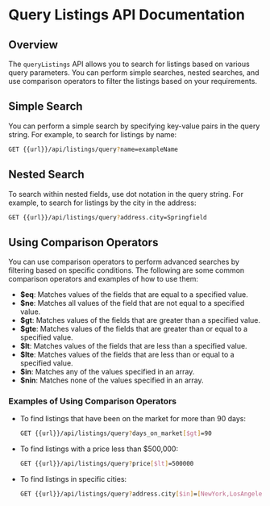 
# Query Listings API Documentation

## Overview

The `queryListings` API allows you to search for listings based on various query parameters. You can perform simple searches, nested searches, and use comparison operators to filter the listings based on your requirements.

## Simple Search

You can perform a simple search by specifying key-value pairs in the query string. For example, to search for listings by name:

```bash
GET {{url}}/api/listings/query?name=exampleName
```

## Nested Search

To search within nested fields, use dot notation in the query string. For example, to search for listings by the city in the address:

```bash
GET {{url}}/api/listings/query?address.city=Springfield
```

## Using Comparison Operators

You can use comparison operators to perform advanced searches by filtering based on specific conditions. The following are some common comparison operators and examples of how to use them:

- **$eq**: Matches values of the fields that are equal to a specified value.
- **$ne**: Matches all values of the field that are not equal to a specified value.
- **$gt**: Matches values of the fields that are greater than a specified value.
- **$gte**: Matches values of the fields that are greater than or equal to a specified value.
- **$lt**: Matches values of the fields that are less than a specified value.
- **$lte**: Matches values of the fields that are less than or equal to a specified value.
- **$in**: Matches any of the values specified in an array.
- **$nin**: Matches none of the values specified in an array.

### Examples of Using Comparison Operators

- To find listings that have been on the market for more than 90 days:
  
  ```bash
  GET {{url}}/api/listings/query?days_on_market[$gt]=90
  ```

- To find listings with a price less than $500,000:

  ```bash
  GET {{url}}/api/listings/query?price[$lt]=500000
  ```

- To find listings in specific cities:

  ```bash
  GET {{url}}/api/listings/query?address.city[$in]=[NewYork,LosAngeles]
  ```
